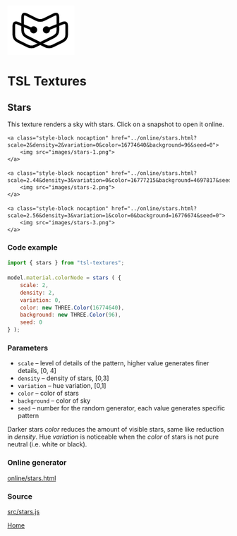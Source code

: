 <img class="logo" src="../assets/logo/logo.png">


# TSL Textures


## Stars
This texture renders a sky with stars. Click on a snapshot
to open it online.

<p class="gallery">

	<a class="style-block nocaption" href="../online/stars.html?scale=2&density=2&variation=0&color=16774640&background=96&seed=0">
		<img src="images/stars-1.png">
	</a>

	<a class="style-block nocaption" href="../online/stars.html?scale=2.44&density=3&variation=0&color=16777215&background=4697817&seed=0">
		<img src="images/stars-2.png">
	</a>

	<a class="style-block nocaption" href="../online/stars.html?scale=2.56&density=3&variation=1&color=0&background=16776674&seed=0">
		<img src="images/stars-3.png">
	</a>

</p>


### Code example

```js
import { stars } from "tsl-textures";

model.material.colorNode = stars ( {
	scale: 2,
	density: 2,
	variation: 0,
	color: new THREE.Color(16774640),
	background: new THREE.Color(96),
	seed: 0
} );
```


### Parameters

* `scale` &ndash; level of details of the pattern, higher value generates finer details, [0, 4]
* `density` &ndash; density of stars, [0,3]
* `variation` &ndash; hue variation, [0,1]
* `color` &ndash; color of stars
* `background` &ndash; color of sky
* `seed` &ndash; number for the random generator, each value generates specific pattern

Darker stars *color* reduces the amount of visible stars, same like reduction
in *density*. Hue *variation* is noticeable when the *color* of stars is not
pure neutral (i.e. white or black).


### Online generator

[online/stars.html](../online/stars.html)


### Source

[src/stars.js](https://github.com/boytchev/tsl-textures/blob/main/src/stars.js)

		
<div class="footnote">
	<a href="../">Home</a>
</div>
